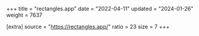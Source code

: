 +++
title = "rectangles.app"
date = "2022-04-11"
updated = "2024-01-26"
weight = 7637

[extra]
source = "https://rectangles.app/"
ratio = 23
size = 7
+++
